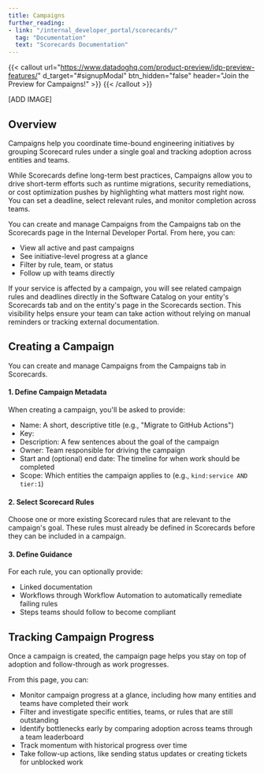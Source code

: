 ```yaml
---
title: Campaigns
further_reading:
- link: "/internal_developer_portal/scorecards/"
  tag: "Documentation"
  text: "Scorecards Documentation"
---
```


{{< callout url="https://www.datadoghq.com/product-preview/idp-preview-features/" d_target="#signupModal" btn_hidden="false" header="Join the Preview for Campaigns!" >}}
{{< /callout >}}

[ADD IMAGE] 

## Overview

Campaigns help you coordinate time-bound engineering initiatives by grouping Scorecard rules under a single goal and tracking adoption across entities and teams. 

While Scorecards define long-term best practices, Campaigns allow you to drive short-term efforts such as runtime migrations, security remediations, or cost optimization pushes by highlighting what matters most right now. You can set a deadline, select relevant rules, and monitor completion across teams. 

You can create and manage Campaigns from the Campaigns tab on the Scorecards page in the Internal Developer Portal. From here, you can: 
- View all active and past campaigns
- See initiative-level progress at a glance
- Filter by rule, team, or status
- Follow up with teams directly

If your service is affected by a campaign, you will see related campaign rules and deadlines directly in the Software Catalog on your entity's Scorecards tab and on the entity's page in the Scorecards section. This visibility helps ensure your team can take action without relying on manual reminders or tracking external documentation. 

## Creating a Campaign

You can create and manage Campaigns from the Campaigns tab in Scorecards. 

#### 1. Define Campaign Metadata

When creating a campaign, you'll be asked to provide:
- Name: A short, descriptive title (e.g., "Migrate to GitHub Actions")
- Key: 
- Description: A few sentences about the goal of the campaign
- Owner: Team responsible for driving the campaign
- Start and (optional) end date: The timeline for when work should be completed
- Scope: Which entities the campaign applies to (e.g., `kind:service AND tier:1`)

#### 2. Select Scorecard Rules

Choose one or more existing Scorecard rules that are relevant to the campaign's goal. These rules must already be defined in Scorecards before they can be included in a campaign. 

#### 3. Define Guidance

For each rule, you can optionally provide: 
- Linked documentation
- Workflows through Workflow Automation to automatically remediate failing rules
- Steps teams should follow to become compliant

## Tracking Campaign Progress

Once a campaign is created, the campaign page helps you stay on top of adoption and follow-through as work progresses. 

From this page, you can: 

- Monitor campaign progress at a glance, including how many entities and teams have completed their work
- Filter and investigate specific entities, teams, or rules that are still outstanding
- Identify bottlenecks early by comparing adoption across teams through a team leaderboard
- Track momentum with historical progress over time
- Take follow-up actions, like sending status updates or creating tickets for unblocked work

